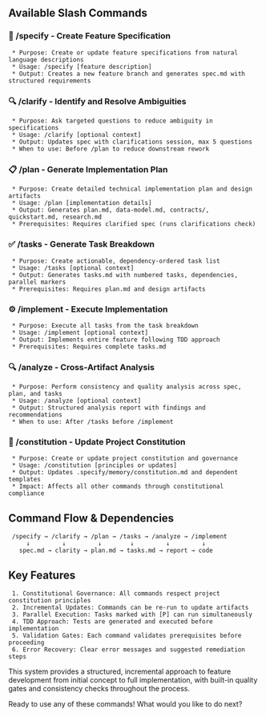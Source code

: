    ## Available Slash Commands

   ### 📝 /specify - Create Feature Specification

     * Purpose: Create or update feature specifications from natural language descriptions
     * Usage: /specify [feature description]
     * Output: Creates a new feature branch and generates spec.md with structured requirements

   ### 🔍 /clarify - Identify and Resolve Ambiguities

     * Purpose: Ask targeted questions to reduce ambiguity in specifications
     * Usage: /clarify [optional context]
     * Output: Updates spec with clarifications session, max 5 questions
     * When to use: Before /plan to reduce downstream rework

   ### 📋 /plan - Generate Implementation Plan

     * Purpose: Create detailed technical implementation plan and design artifacts
     * Usage: /plan [implementation details]
     * Output: Generates plan.md, data-model.md, contracts/, quickstart.md, research.md
     * Prerequisites: Requires clarified spec (runs clarifications check)

   ### ✅ /tasks - Generate Task Breakdown

     * Purpose: Create actionable, dependency-ordered task list
     * Usage: /tasks [optional context]
     * Output: Generates tasks.md with numbered tasks, dependencies, parallel markers
     * Prerequisites: Requires plan.md and design artifacts

   ### ⚙️ /implement - Execute Implementation

     * Purpose: Execute all tasks from the task breakdown
     * Usage: /implement [optional context]
     * Output: Implements entire feature following TDD approach
     * Prerequisites: Requires complete tasks.md

   ### 🔍 /analyze - Cross-Artifact Analysis

     * Purpose: Perform consistency and quality analysis across spec, plan, and tasks
     * Usage: /analyze [optional context]
     * Output: Structured analysis report with findings and recommendations
     * When to use: After /tasks before /implement

   ### 📜 /constitution - Update Project Constitution

     * Purpose: Create or update project constitution and governance
     * Usage: /constitution [principles or updates]
     * Output: Updates .specify/memory/constitution.md and dependent templates
     * Impact: Affects all other commands through constitutional compliance

   ## Command Flow & Dependencies

     /specify → /clarify → /plan → /tasks → /analyze → /implement
         ↓         ↓         ↓        ↓         ↓         ↓
       spec.md → clarity → plan.md → tasks.md → report → code

   ## Key Features

     1. Constitutional Governance: All commands respect project constitution principles
     2. Incremental Updates: Commands can be re-run to update artifacts
     3. Parallel Execution: Tasks marked with [P] can run simultaneously
     4. TDD Approach: Tests are generated and executed before implementation
     5. Validation Gates: Each command validates prerequisites before proceeding
     6. Error Recovery: Clear error messages and suggested remediation steps

   This system provides a structured, incremental approach to feature development
   from initial concept to full implementation, with built-in quality gates and
   consistency checks throughout the process.

   Ready to use any of these commands! What would you like to do next?